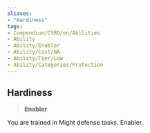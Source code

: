 ```yaml
---
aliases:
- "Hardiness"
tags:
- Compendium/CSRD/en/Abilities
- Ability
- Ability/Enabler
- Ability/Cost/NA
- Ability/Tier/Low
- Ability/Categories/Protection
---
```


  
## Hardiness  
>**Enabler**
  
You are trained in Might defense tasks. Enabler.